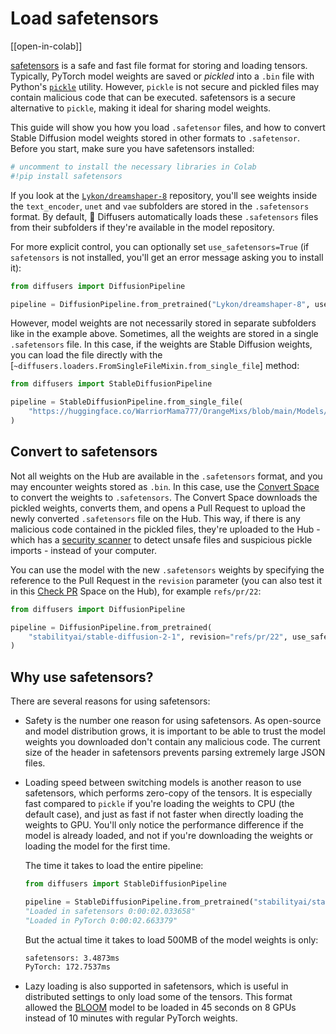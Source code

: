 <!--Copyright 2023 The HuggingFace Team. All rights reserved.

Licensed under the Apache License, Version 2.0 (the "License"); you may not use this file except in compliance with
the License. You may obtain a copy of the License at

http://www.apache.org/licenses/LICENSE-2.0

Unless required by applicable law or agreed to in writing, software distributed under the License is distributed on
an "AS IS" BASIS, WITHOUT WARRANTIES OR CONDITIONS OF ANY KIND, either express or implied. See the License for the
specific language governing permissions and limitations under the License.
-->

# Load safetensors

[[open-in-colab]]

[safetensors](https://github.com/huggingface/safetensors) is a safe and fast file format for storing and loading tensors. Typically, PyTorch model weights are saved or *pickled* into a `.bin` file with Python's [`pickle`](https://docs.python.org/3/library/pickle.html) utility. However, `pickle` is not secure and pickled files may contain malicious code that can be executed. safetensors is a secure alternative to `pickle`, making it ideal for sharing model weights.

This guide will show you how you load `.safetensor` files, and how to convert Stable Diffusion model weights stored in other formats to `.safetensor`. Before you start, make sure you have safetensors installed:

```py
# uncomment to install the necessary libraries in Colab
#!pip install safetensors
```

If you look at the [`Lykon/dreamshaper-8`](https://huggingface.co/Lykon/dreamshaper-8/tree/main) repository, you'll see weights inside the `text_encoder`, `unet` and `vae` subfolders are stored in the `.safetensors` format. By default, 🤗 Diffusers automatically loads these `.safetensors` files from their subfolders if they're available in the model repository.

For more explicit control, you can optionally set `use_safetensors=True` (if `safetensors` is not installed, you'll get an error message asking you to install it):

```py
from diffusers import DiffusionPipeline

pipeline = DiffusionPipeline.from_pretrained("Lykon/dreamshaper-8", use_safetensors=True)
```

However, model weights are not necessarily stored in separate subfolders like in the example above. Sometimes, all the weights are stored in a single `.safetensors` file. In this case, if the weights are Stable Diffusion weights, you can load the file directly with the [`~diffusers.loaders.FromSingleFileMixin.from_single_file`] method:

```py
from diffusers import StableDiffusionPipeline

pipeline = StableDiffusionPipeline.from_single_file(
    "https://huggingface.co/WarriorMama777/OrangeMixs/blob/main/Models/AbyssOrangeMix/AbyssOrangeMix.safetensors"
)
```

## Convert to safetensors

Not all weights on the Hub are available in the `.safetensors` format, and you may encounter weights stored as `.bin`. In this case, use the [Convert Space](https://huggingface.co/spaces/diffusers/convert) to convert the weights to `.safetensors`. The Convert Space downloads the pickled weights, converts them, and opens a Pull Request to upload the newly converted `.safetensors` file on the Hub. This way, if there is any malicious code contained in the pickled files, they're uploaded to the Hub - which has a [security scanner](https://huggingface.co/docs/hub/security-pickle#hubs-security-scanner) to detect unsafe files and suspicious pickle imports - instead of your computer.

You can use the model with the new `.safetensors` weights by specifying the reference to the Pull Request in the `revision` parameter (you can also test it in this [Check PR](https://huggingface.co/spaces/diffusers/check_pr) Space on the Hub), for example `refs/pr/22`:

```py
from diffusers import DiffusionPipeline

pipeline = DiffusionPipeline.from_pretrained(
    "stabilityai/stable-diffusion-2-1", revision="refs/pr/22", use_safetensors=True
)
```

## Why use safetensors?

There are several reasons for using safetensors:

- Safety is the number one reason for using safetensors. As open-source and model distribution grows, it is important to be able to trust the model weights you downloaded don't contain any malicious code. The current size of the header in safetensors prevents parsing extremely large JSON files.
- Loading speed between switching models is another reason to use safetensors, which performs zero-copy of the tensors. It is especially fast compared to `pickle` if you're loading the weights to CPU (the default case), and just as fast if not faster when directly loading the weights to GPU. You'll only notice the performance difference if the model is already loaded, and not if you're downloading the weights or loading the model for the first time.

	The time it takes to load the entire pipeline:

	```py
 	from diffusers import StableDiffusionPipeline

 	pipeline = StableDiffusionPipeline.from_pretrained("stabilityai/stable-diffusion-2-1", use_safetensors=True)
 	"Loaded in safetensors 0:00:02.033658"
 	"Loaded in PyTorch 0:00:02.663379"
	```

	But the actual time it takes to load 500MB of the model weights is only:

	```bash
	safetensors: 3.4873ms
	PyTorch: 172.7537ms
	```

- Lazy loading is also supported in safetensors, which is useful in distributed settings to only load some of the tensors. This format allowed the [BLOOM](https://huggingface.co/bigscience/bloom) model to be loaded in 45 seconds on 8 GPUs instead of 10 minutes with regular PyTorch weights.
